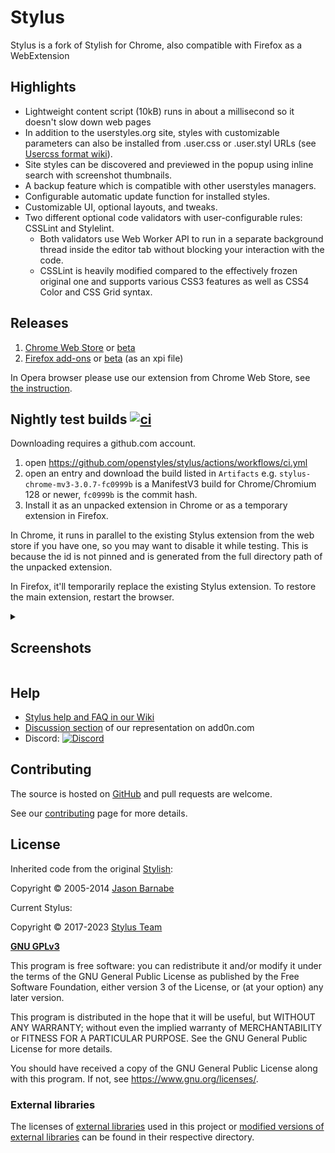 # Stylus

Stylus is a fork of Stylish for Chrome, also compatible with Firefox as a WebExtension

## Highlights

* Lightweight content script (10kB) runs in about a millisecond so it doesn't slow down web pages
* In addition to the userstyles.org site, styles with customizable parameters can also be installed from .user.css or .user.styl URLs (see [Usercss format wiki](https://github.com/openstyles/stylus/wiki/Usercss)).
* Site styles can be discovered and previewed in the popup using inline search with screenshot thumbnails.
* A backup feature which is compatible with other userstyles managers.
* Configurable automatic update function for installed styles.
* Customizable UI, optional layouts, and tweaks.
* Two different optional code validators with user-configurable rules: CSSLint and Stylelint.
  * Both validators use Web Worker API to run in a separate background thread inside the editor tab without blocking your interaction with the code.
  * CSSLint is heavily modified compared to the effectively frozen original one and supports various CSS3 features as well as CSS4 Color and CSS Grid syntax.

## Releases

1. [Chrome Web Store](https://chrome.google.com/webstore/detail/stylus/clngdbkpkpeebahjckkjfobafhncgmne) or [beta](https://chrome.google.com/webstore/detail/stylus-beta/apmmpaebfobifelkijhaljbmpcgbjbdo)
2. [Firefox add-ons](https://addons.mozilla.org/firefox/addon/styl-us/) or [beta](https://github.com/openstyles/stylus/releases) (as an xpi file)

In Opera browser please use our extension from Chrome Web Store, see [the instruction](https://github.com/openstyles/stylus/wiki/Opera,-Outdated-Stylus).

## Nightly test builds [![ci](https://github.com/openstyles/stylus/actions/workflows/ci.yml/badge.svg)](https://github.com/openstyles/stylus/actions/workflows/ci.yml)

Downloading requires a github.com account.

1. open https://github.com/openstyles/stylus/actions/workflows/ci.yml
2. open an entry and download the build listed in `Artifacts` e.g. `stylus-chrome-mv3-3.0.7-fc0999b` is a ManifestV3 build for Chrome/Chromium 128 or newer, `fc0999b` is the commit hash.
3. Install it as an unpacked extension in Chrome or as a temporary extension in Firefox.

In Chrome, it runs in parallel to the existing Stylus extension from the web store if you have one, so you may want to disable it while testing. This is because the id is not pinned and is generated from the full directory path of the unpacked extension.

In Firefox, it'll temporarily replace the existing Stylus extension. To restore the main extension, restart the browser.

<details><summary><h2>Screenshots</h2></summary>

* Manager

   ![Style manager](.github/screenshots/manager.png)

* Installer

  ![Installer](.github/screenshots/installer.png)

* Editor

  ![Style editor](.github/screenshots/editor.png)

* Popup search

  ![Popup inline search](.github/screenshots/popup-search.png)

* Popup config

  ![Popup config for usercss](.github/screenshots/popup-config.png)

* Manager config

  ![Style manager config for usercss](.github/screenshots/manager-config.png)

* Options

  ![Options](.github/screenshots/options.png)

</details>

## Help

* [Stylus help and FAQ in our Wiki](https://github.com/openstyles/stylus/wiki)
* [Discussion section](https://add0n.com/stylus.html#reviews) of our representation on add0n.com
* Discord: [![Discord][chat-image]][chat-link]

[chat-image]: https://img.shields.io/discord/379521691774353408.svg
[chat-link]: https://discordapp.com/widget?id=379521691774353408

## Contributing

The source is hosted on [GitHub](https://github.com/openstyles/stylus) and pull requests are welcome.

See our [contributing](./.github/CONTRIBUTING.md) page for more details.

## License

Inherited code from the original [Stylish](https://github.com/stylish-userstyles/stylish/):

Copyright &copy; 2005-2014 [Jason Barnabe](jason.barnabe@gmail.com)

Current Stylus:

Copyright &copy; 2017-2023 [Stylus Team](https://github.com/openstyles/stylus/graphs/contributors)

**[GNU GPLv3](./LICENSE)**

This program is free software: you can redistribute it and/or modify
it under the terms of the GNU General Public License as published by
the Free Software Foundation, either version 3 of the License, or
(at your option) any later version.

This program is distributed in the hope that it will be useful,
but WITHOUT ANY WARRANTY; without even the implied warranty of
MERCHANTABILITY or FITNESS FOR A PARTICULAR PURPOSE.  See the
GNU General Public License for more details.

You should have received a copy of the GNU General Public License
along with this program.  If not, see <https://www.gnu.org/licenses/>.

### External libraries

The licenses of [external libraries](./vendor) used in this project or [modified versions of external libraries](./vendor-overwrites) can be found in their respective directory.
